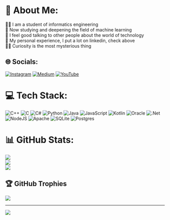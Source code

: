 # 💫 About Me:
👨‍🎓 I am a student of informatics engineering<br>📘 Now studying and deepening the field of machine learning<br>💆 I feel good talking to other people about the world of technology<br>👨 My personal experience, I put a lot on linkedin, check above<br>🤷‍♂️ Curiosity is the most mysterious thing


## 🌐 Socials:
[![Instagram](https://img.shields.io/badge/Instagram-%23E4405F.svg?logo=Instagram&logoColor=white)](https://instagram.com/@dana_wis) [![Medium](https://img.shields.io/badge/Medium-12100E?logo=medium&logoColor=white)](https://medium.com/@pradanapangestu85) [![YouTube](https://img.shields.io/badge/YouTube-%23FF0000.svg?logo=YouTube&logoColor=white)](https://youtube.com/@replaypopuler) 

# 💻 Tech Stack:
![C++](https://img.shields.io/badge/c++-%2300599C.svg?style=for-the-badge&logo=c%2B%2B&logoColor=white) ![C](https://img.shields.io/badge/c-%2300599C.svg?style=for-the-badge&logo=c&logoColor=white) ![C#](https://img.shields.io/badge/c%23-%23239120.svg?style=for-the-badge&logo=csharp&logoColor=white) ![Python](https://img.shields.io/badge/python-3670A0?style=for-the-badge&logo=python&logoColor=ffdd54) ![Java](https://img.shields.io/badge/java-%23ED8B00.svg?style=for-the-badge&logo=openjdk&logoColor=white) ![JavaScript](https://img.shields.io/badge/javascript-%23323330.svg?style=for-the-badge&logo=javascript&logoColor=%23F7DF1E) ![Kotlin](https://img.shields.io/badge/kotlin-%237F52FF.svg?style=for-the-badge&logo=kotlin&logoColor=white) ![Oracle](https://img.shields.io/badge/Oracle-F80000?style=for-the-badge&logo=oracle&logoColor=white) ![.Net](https://img.shields.io/badge/.NET-5C2D91?style=for-the-badge&logo=.net&logoColor=white) ![NodeJS](https://img.shields.io/badge/node.js-6DA55F?style=for-the-badge&logo=node.js&logoColor=white) ![Apache](https://img.shields.io/badge/apache-%23D42029.svg?style=for-the-badge&logo=apache&logoColor=white) ![SQLite](https://img.shields.io/badge/sqlite-%2307405e.svg?style=for-the-badge&logo=sqlite&logoColor=white) ![Postgres](https://img.shields.io/badge/postgres-%23316192.svg?style=for-the-badge&logo=postgresql&logoColor=white)
# 📊 GitHub Stats:
![](https://github-readme-stats.vercel.app/api?username=Pradana123&theme=dark&hide_border=false&include_all_commits=true&count_private=false)<br/>
![](https://nirzak-streak-stats.vercel.app/?user=Pradana123&theme=dark&hide_border=false)<br/>
![](https://github-readme-stats.vercel.app/api/top-langs/?username=Pradana123&theme=dark&hide_border=false&include_all_commits=true&count_private=false&layout=compact)

## 🏆 GitHub Trophies
![](https://github-profile-trophy.vercel.app/?username=Pradana123&theme=radical&no-frame=false&no-bg=true&margin-w=4)

---
[![](https://visitcount.itsvg.in/api?id=Pradana123&icon=9&color=0)](https://visitcount.itsvg.in)

<!-- Proudly created with GPRM ( https://gprm.itsvg.in ) -->
